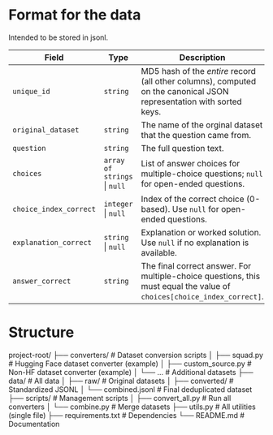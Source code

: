 # Format for the data

Intended to be stored in jsonl.

| Field                  | Type                         | Description                                                                                                            |
| ---------------------- | ---------------------------- | ---------------------------------------------------------------------------------------------------------------------- |
| `unique_id`            | `string`                     | MD5 hash of the *entire* record (all other columns), computed on the canonical JSON representation with sorted keys.   |
| `original_dataset`     | `string`                     | The name of the orginal dataset that the question came from.                                                           |
| `question`             | `string`                     | The full question text.                                                                                                |
| `choices`              | `array of strings` \| `null` | List of answer choices for multiple-choice questions; `null` for open-ended questions.                                 |
| `choice_index_correct` | `integer` \| `null`          | Index of the correct choice (0-based). Use `null` for open-ended questions.                                            |
| `explanation_correct`  | `string` \| `null`           | Explanation or worked solution. Use `null` if no explanation is available.                                             |
| `answer_correct`       | `string`                     | The final correct answer. For multiple-choice questions, this must equal the value of `choices[choice_index_correct]`. |

# Structure

project-root/
├── converters/               # Dataset conversion scripts
│   ├── squad.py              # Hugging Face dataset converter (example)
│   ├── custom_source.py      # Non-HF dataset converter (example)
│   └── ...                   # Additional datasets
├── data/                     # All data
│   ├── raw/                  # Original datasets
│   ├── converted/            # Standardized JSONL
│   └── combined.jsonl        # Final deduplicated dataset
├── scripts/                  # Management scripts
│   ├── convert_all.py        # Run all converters
│   └── combine.py            # Merge datasets
├── utils.py                  # All utilities (single file)
├── requirements.txt          # Dependencies
└── README.md                 # Documentation
